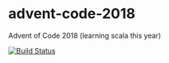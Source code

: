# advent-code-2018
Advent of Code 2018 (learning scala this year)

[![Build Status](https://travis-ci.org/NickBall/advent-code-2018.svg?branch=master)](https://travis-ci.org/NickBall/advent-code-2018)
